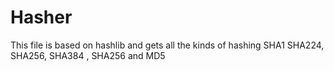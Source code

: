 # Hasher
This file is based on hashlib and gets all the kinds of hashing SHA1 SHA224,
SHA256, SHA384 , SHA256 and MD5


